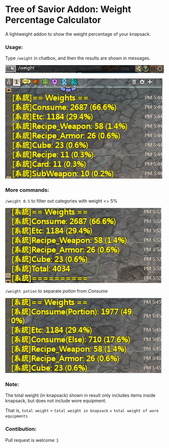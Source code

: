 # Tree of Savior Addon: Weight Percentage Calculator

A lightweight addon to show the weight percentage of your knapsack.

### Usage:
Type `/weight` in chatbox, and then the results are shown in messages.

![type `/weight` in chatbox](https://github.com/hiiwave/TosAddon-weightpercentage/blob/master/demo/command.JPG)

![result image](https://github.com/hiiwave/TosAddon-weightpercentage/blob/master/demo/output1.jpg)

### More commands:
`/weight 0.5` to filter out categories with weight <= 5%

![filtered result](https://github.com/hiiwave/TosAddon-weightpercentage/blob/master/demo/output3.jpg)

`/weight potion` to separate *potion* from *Consume*

![result](https://github.com/hiiwave/TosAddon-weightpercentage/blob/master/demo/output2.jpg)

### Note:
The total weight (in knapsack) shown in result only includes items inside knapsack, but does not include wore equipment.

That is, `total weight` = `total weight in knapsack` + `total weight of wore equipments`

### Contibution:
Pull request is welcome :)
